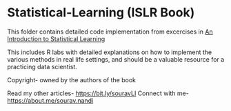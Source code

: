 # Statistical-Learning (ISLR Book)

This folder contains detailed code implementation from excercises in [An Introduction to Statistical Learning](http://www-bcf.usc.edu/~gareth/ISL/) 

This includes R labs with detailed explanations on how to implement the various methods in real life settings, and should be a valuable resource for a practicing data scientist.

Copyright- owned by the authors of the book

Read my other articles- https://bit.ly/souravLI
Connect with me- https://about.me/sourav.nandi
